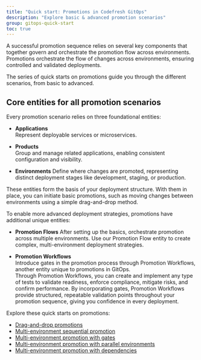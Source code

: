 ```yaml
---
title: "Quick start: Promotions in Codefresh GitOps"
description: "Explore basic & advanced promotion scenarios"
group: gitops-quick-start
toc: true
---
```




A successful promotion sequence relies on several key components that together govern and orchestrate the promotion flow across environments. Promotions orchestrate the flow of changes across environments, ensuring controlled and validated deployments. 

The series of quick starts on promotions guide you through the different scenarios, from basic to advanced.


## Core entities for all promotion scenarios
Every promotion scenario relies on three foundational entities:

* **Applications**  
  Represent deployable services or microservices.

* **Products**  
  Group and manage related applications, enabling consistent configuration and visibility.

* **Environments**
  Define where changes are promoted, representing distinct deployment stages like development, staging, or production.

These entities form the basis of your deployment structure. With them in place, you can initiate basic promotions, such as moving changes between environments using a simple drag-and-drop method.

To enable more advanced deployment strategies, promotions have additional unique entities:

* **Promotion Flows**
  After setting up the basics, orchestrate promotion across multiple environments. 
  Use our Promotion Flow entity to create complex, multi-environment deployment strategies.

* **Promotion Workflows**  
  Introduce gates in the promotion process through Promotion Workflows, another entity unique to promotions in GitOps.  
  Through Promotion Workflows, you can create and implement any type of tests to validate readiness, enforce compliance, mitigate risks, and confirm performance. By incorporating gates, Promotion Workflows provide structured, repeatable validation points throughout your promotion sequence, giving you confidence in every deployment.

Explore these quick starts on promotions:
* [Drag-and-drop promotions]({{site.baseurl}}/docs/gitops-quick-start/promotions/drag-and-drop/)  
* [Multi-environment sequential promotion]({{site.baseurl}}/docs/gitops-quick-start/promotions/multi-env-sequential-flow/)  
* [Multi-environment promotion with gates]({{site.baseurl}}/docs/gitops-quick-start/promotions/policy-multi-env-promotion/)  
* [Multi-environment promotion with parallel environments]({{site.baseurl}}/docs/gitops-quick-start/promotions/parallel-multi-env-promotion/)  
* [Multi-environment promotion with dependencies]({{site.baseurl}}/docs/gitops-quick-start/promotions/dependency-multi-env-promotion/)





<!--- ## Related articles add inline to the different topics as needed
[Promotion building blocks]({{site.baseurl}}/docs/promotions/promotion-components/)  
[Promotions: Setup & configuration guidelines]({{site.baseurl}}/docs/promotions/create-promotion-sequence/)  
[Promotion Flow]({{site.baseurl}}/docs/promotions/configuration/promotion-flow/)  
[Promotion Policy]({{site.baseurl}}/docs/promotions/configuration/promotion-policy/)  
[Promotion Workflow]({{site.baseurl}}/docs/promotions/configuration/promotion-workflow/)  
[Trigger promotions]({{site.baseurl}}/docs/promotions/trigger-promotions/)  
[Tracking product releases]({{site.baseurl}}/docs/promotions/product-releases/)  -->